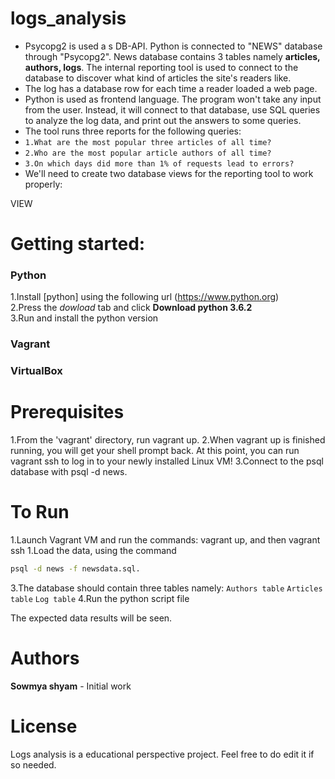 # logs_analysis

* Psycopg2 is used a s DB-API. Python is connected to "NEWS" database through "Psycopg2". News database contains 3 tables namely **articles, authors, logs**. The internal reporting tool is used to connect to the database to discover what kind of articles the site's readers like.
* The log has a database row for each time a reader loaded a web page. 
* Python is used as frontend language. The program  won't take any input from the user. Instead, it will connect to that database, use SQL queries to analyze the log data, and print out the answers to some queries.
* The tool runs three reports for the following queries:
* `1.What are the most popular three articles of all time?`
* `2.Who are the most popular article authors of all time?`
* `3.On which days did more than 1% of requests lead to errors?`
* We'll need to create two database views for the reporting tool to work properly:

VIEW



# Getting started:
### Python
1.Install [python] using the following url (https://www.python.org)<br>
2.Press the *dowload* tab and click **Download python 3.6.2**<br>
3.Run and install the python version
### Vagrant
### VirtualBox
# Prerequisites
1.From the 'vagrant' directory, run vagrant up.
2.When vagrant up is finished running, you will get your shell prompt back. At this point, you can run vagrant ssh to log in to your newly installed Linux VM!
3.Connect to the psql database with psql -d news.
# To Run
1.Launch Vagrant VM and run the commands: vagrant up, and then vagrant ssh
1.Load the data, using  the command 
```sh
psql -d news -f newsdata.sql.
```
3.The database should contain three tables namely:
`Authors table`
`Articles table`
`Log table`
4.Run the python script file

The expected data results will be seen.
# Authors
**Sowmya shyam** - Initial work

# License
Logs analysis is a educational perspective project. Feel free to do edit it if so needed.

